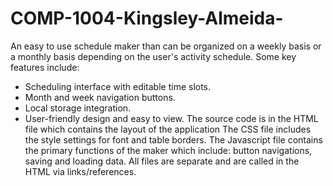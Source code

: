 # COMP-1004-Kingsley-Almeida-
An easy to use schedule maker than can be organized on a weekly basis or a monthly basis depending on the user's activity schedule. 
Some key features include:
-	Scheduling interface with editable time slots.
-	Month and week navigation buttons.
-	Local storage integration.
-	User-friendly design and easy to view.
The source code is in the HTML file which contains the layout of the application
The CSS file includes the style settings for font and table borders.
The Javascript file contains the primary functions of the maker which include: button navigations, saving and loading data.
All files are separate and are called in the HTML via links/references.


